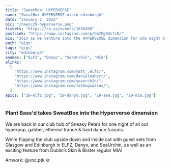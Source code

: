 ```yaml
---
title: "SweatBox: HYPERVERSE"
name: "SweatBox HYPERVERSE oisin edinburgh"
date: "January 2, 2023"
pic: "/news/29-hyperverse.png"
tickets: "https://ra.co/events/1636490"
postLink: "https://www.instagram.com/p/Cm7FgNdsfcN/"
bio: "Join as we venture into the HYPERVERSE dimension for one night of all out hyperpop, gabber, ethereal trance and hard dance fusions"
path: "gigs"
tags: "gigs"
city: "edinburgh"
anames: ["ELFZ", "Danyo", "SeaUrchin", "MIA"]
alinks:
  [
    "https://www.instagram.com/matt_.elfz/",
    "https://www.instagram.com/danielmaherr/",
    "https://www.instagram.com/seaurch1n/",
    "https://www.instagram.com/fatbogwalrus/",
  ]
apics: ["29-elfz.jpg", "29-danyo.jpg", "29-sea.jpg", "29-mia.jpg"]
---
```


### Plant Bass'd takes SweatBox into the Hyperverse dimension

We are back in our club hub of Sneaky Pete’s for one night of all out hyperpop, gabber, ethereal trance & hard dance fusions.

We're flipping the club upside down and inside out with guest sets from Glasgow and Edinburgh in ELFZ, Danyo, and SeaUrchin, as well as an exciting feature from Dublin’s Skin & Blister regular MIA!

Artwork: @vnc.ptk ⚙️
